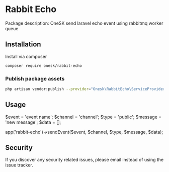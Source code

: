 # Rabbit Echo

Package description: OneSK send laravel echo event using rabbitmq worker queue

## Installation

Install via composer
```bash
composer require onesk/rabbit-echo
```

### Publish package assets

```bash
php artisan vendor:publish --provider="Onesk\RabbitEcho\ServiceProvider"
```

## Usage

$event = 'event name';
$channel = 'channel';
$type = 'public';
$message = 'new message';
$data = [];

app('rabbit-echo')->sendEvent($event, $channel, $type, $message, $data);

## Security

If you discover any security related issues, please email 
instead of using the issue tracker.
